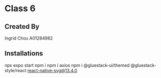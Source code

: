 # Class 6

## Created By
Ingrid Chou A01284982

## Installations
npx expo start
npm i
npm i axios
npm i @gluestack-ui/themed @gluestack-style/react react-native-svg@13.4.0